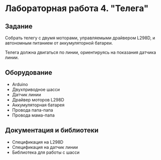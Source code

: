 Лабораторная работа 4. "Телега"
=====


Задание
-----
Собрать телегу с двумя моторами, управляемыми драйвером L298D, и автономным питанием от аккумуляторной батареи.

Телега должна двигаться по линии, ориентируясь на показания датчика линии.

Оборудование
-----

+ Arduino
+ Двухприводное шасси
+ Датчик линии
+ Драйвер моторов L298D
+ Аккумуляторная батарея
+ Провода папа-папа
+ Провода мама-папа

Документация и библиотеки
-----

+ Спецификация на L298D
+ Спецификация на датчик линии
+ Библиотека для работы с шасси
